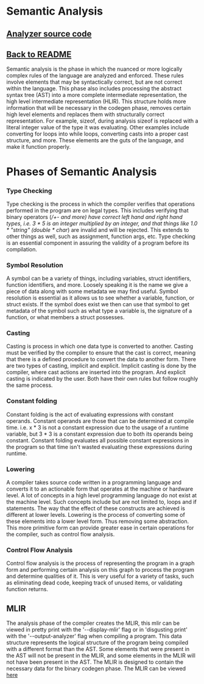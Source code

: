 # Semantic Analysis

## [Analyzer source code](../src/analysis/mod.rs)

## [Back to README](../README.md)

Semantic analysis is the phase in which the nuanced or more logically complex rules of the language are analyzed and
enforced.
These rules involve elements that may be syntactically correct, but are not correct within the language. This phase also
includes
processing the abstract syntax tree (AST) into a more complete intermediate representation,
the high level intermediate representation (HLIR). This structure holds more information that will be necessary in the
codegen phase,
removes certain high level elements and replaces them with structurally correct representation. For example, sizeof,
during analysis sizeof is replaced with a literal integer value of the type it was evaluating. Other examples include
converting for loops into while loops, converting casts into a proper cast structure, and more. These elements are the
guts of the language, and make it function properly.

# Phases of Semantic Analysis

### Type Checking

Type checking is the process in which the compiler verifies that operations performed in the program are on legal types.
This includes verifying that binary operators (*/+- and more) have correct left hand and right hand types, i.e. 3 * 5 is
an integer multiplied by an integer, and that things like 1.0 * "string" (double * char*) are invalid and will be
rejected. This extends to other things as well, such as assignment, function args, etc. Type checking is an essential
component in assuring the validity of a program before its compilation.

### Symbol Resolution

A symbol can be a variety of things, including variables, struct identifiers, function identifiers, and more. Loosely
speaking it is the name we give a piece of data along with some metadata we may find useful. Symbol resolution is
essential as it allows us to see whether a variable, function, or struct exists. If the symbol does exist we then can
use that symbol to get metadata of the symbol such as what type a variable is, the signature of a function, or what
members a struct possesses.

### Casting

Casting is process in which one data type is converted to another. Casting must be verified by the compiler to ensure
that the cast is correct, meaning that there is a defined procedure to convert the data to another form. There are two
types of casting, implicit and explicit. Implicit casting is done by the compiler, where cast actions are inserted into
the program. And explicit casting is indicated by the user. Both have their own rules but follow roughly the same
process.

### Constant folding

Constant folding is the act of evaluating expressions with constant operands. Constant operands are those that can be
determined at compile time. i.e. x * 3 is not a constant expression due to the usage of a runtime variable, but 3 * 3 is
a constant expression due to both its operands being constant. Constant folding evaluates all possible constant
expressions in the program so that time isn't wasted evaluating these expressions during runtime.

### Lowering

A compiler takes source code written in a programming language and converts it to an actionable form that operates at
the machine or hardware level. A lot of concepts in a high level programming language do not exist at the machine level.
Such concepts include but are not limited to, loops and if statements. The way that the effect of these constructs are
achieved is different at lower levels. Lowering is the process of converting some of these elements into a lower level
form. Thus removing some abstraction. This more primitive form can provide greater ease in certain operations for the
compiler, such as control flow analysis.

### Control Flow Analysis

Control flow analysis is the process of representing the program in a graph form and performing certain analysis on this
graph to process the program and determine qualities of it. This is very useful for a variety of tasks, such as
eliminating dead code, keeping track of unused items, or validating function returns.

## MLIR

The analysis phase of the compiler creates the MLIR, this mlir can be viewed in pretty print with the '--display-mlir'
flag or in 'disgusting print' with the '--output-analyzer' flag when compiling a program. This data structure represents
the logical structure of the program being compiled with a different format than the AST. Some elements that were
present in the AST will not be present in the MLIR, and some elements in the MLIR will not have been present in the AST.
The MLIR is designed to contain the necessary data for the binary codegen phase. The MLIR can be
viewed [here](../src/data/mlir.rs)